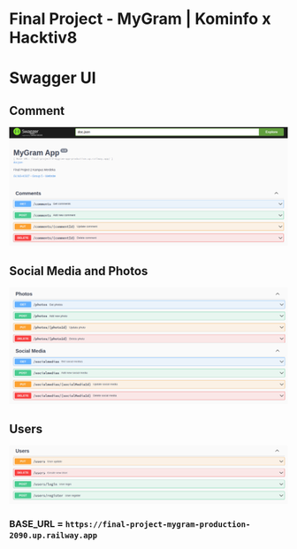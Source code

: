 # Final Project - MyGram | Kominfo x Hacktiv8

# Swagger UI

## Comment

![](assets/comments.png)

## Social Media and Photos

![](assets/photos_and_social_media.png)

## Users

![](assets/users.png)

### BASE_URL = `https://final-project-mygram-production-2090.up.railway.app`
